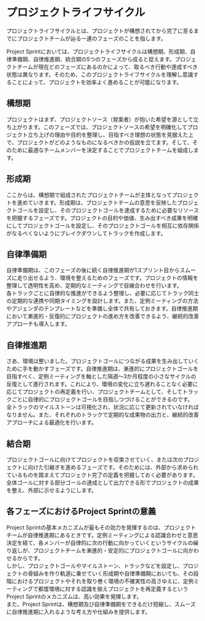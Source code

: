 # プロジェクトライフサイクル

プロジェクトライフサイクルとは、プロジェクトが構想されてから完了に至るまでにプロジェクトチームが辿る一連のフェーズのことを指します。

Project Sprintにおいては、プロジェクトライフサイクルは構想期、形成期、自律準備期、自律推進期、統合期の5つのフェーズから成ると捉えます。プロジェクトチームが現在どのフェーズにあるのかによって、取るべき行動や達成すべき状態は異なります。そのため、このプロジェクトライフサイクルを理解し意識することによって、プロジェクトを効率よく進めることが可能になります。

## 構想期

プロジェクトはまず、プロジェクトソース（発案者）が抱いた希望を源として立ち上がります。このフェーズでは、プロジェクトソースの希望を明確化してプロジェクト立ち上げの理由や目的を整理し、目指すべき理想の状態を見据えた上で、プロジェクトがどのようなものになるべきかの仮説を立てます。そして、そのために最適なチームメンバーを決定することでプロジェクトチームを組成します。

## 形成期

ここからは、構想期で組成されたプロジェクトチームが主体となってプロジェクトを進めていきます。形成期は、プロジェクトチームの意思を反映したプロジェクトゴールを設定し、そのプロジェクトゴールを達成するために必要なリソースを把握するフェーズです。プロジェクトの目的や価値、生み出すべき成果を明確にしてプロジェクトゴールを設定し、そのプロジェクトゴールを相互に依存関係がなるべくないようにブレイクダウンしてトラックを作成します。

## 自律準備期

自律準備期は、このフェーズの後に続く自律推進期が1スプリント目からスムーズに走り出せるよう、環境を整えるためのフェーズです。プロジェクトの情報を整理して透明性を高め、定期的なミーティングで目線合わせを行います。  
各トラックごとに自律的な推進ができるよう整理し、必要に応じてトラック同士の定期的な連携や同期タイミングを設計します。また、定例ミーティングの方法やアジェンダのテンプレートなどを準備し全体で共有しておきます。自律推進期において漸進的・反復的にプロジェクトの進め方を改善できるよう、継続的改善アプローチも導入します。

## 自律推進期

さあ、環境は整いました。プロジェクトゴールにつながる成果を生み出していくために手を動かすフェーズです。自律推進期は、漸進的にプロジェクトゴールを目指すべく、定例ミーティングを軸とした隔週～3か月程度の小さなサイクルの反復として進行されます。これにより、環境の変化に立ち遅れることなく必要に応じてプロジェクトの再定義を行い、プロジェクトチームとして、そしてトラックごとに自律的にプロジェクトゴールを目指しつづけることができるのです。  
全トラックのマイルストーンは可視化され、状況に応じて更新されていなければなりません。また、それぞれのトラックで定期的な成果物の出力と、継続的改善アプローチによる最適化を行います。

## 結合期

プロジェクトゴールに向けてプロジェクトを収束させていく、または次のプロジェクトに向けた引継ぎを進めるフェーズです。そのためには、外部から求められているものを踏まえてプロジェクト完了の定義を把握しておく必要があります。全体ゴールに対する部分ゴールの達成として出力できる形でプロジェクトの成果を整え、外部に示せるようにします。

## 各フェーズにおけるProject Sprintの意義

Project Sprintの基本メカニズムが最もその効力を発揮するのは、プロジェクトチームが自律推進期にあるときです。定例ミーティングによる認識合わせと意思決定を経て、各メンバーが自律的に次の行動に向かっていくというサイクルの繰り返しが、プロジェクトチームを漸進的・安定的にプロジェクトゴールに向かわせるからです。  
しかし、プロジェクトゴールやマイルストーン、トラックなどを設定し、プロジェクトの骨組みを作り軌道に乗せていく形成期や自律準備期においても、その段階におけるプロジェクトやそれを取り巻く環境の不確実性の高さゆえに、定例ミーティングで都度環境に対する認識を揃えプロジェクトを再定義するというProject Sprintのメカニズムは、高い効果を発揮します。  
また、Project Sprintは、構想期及び自律準備期をできるだけ短縮し、スムーズに自律推進期に入れるような考え方や仕組みを提供します。
